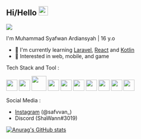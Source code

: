 ## Hi/Hello <img src="https://github.com/TheDudeThatCode/TheDudeThatCode/blob/master/Assets/Hi.gif?raw=true" width="25">

![](https://komarev.com/ghpvc/?username=Syafwan000)

I'm Muhammad Syafwan Ardiansyah | 16 y.o

- 📕 I'm currently learning <a href="https://laravel.com/">Laravel</a>, <a href="https://reactjs.org/">React</a> and <a href="https://kotlinlang.org/">Kotlin</a>
- 🤤 Interested in web, mobile, and game

Tech Stack and Tool :

<img src="https://github.com/get-icon/geticon/raw/master/icons/html-5.svg" width="30"> <img src="https://github.com/get-icon/geticon/raw/master/icons/css-3.svg" width="30"> <img src="https://github.com/get-icon/geticon/raw/master/icons/php.svg" width="40"> <img src="https://github.com/get-icon/geticon/raw/master/icons/javascript.svg" width="30"> <img src="https://github.com/get-icon/geticon/raw/master/icons/laravel.svg" width="30"> <img src="https://github.com/get-icon/geticon/raw/master/icons/bootstrap.svg" width="30"> <img src="https://github.com/get-icon/geticon/raw/master/icons/mysql.svg" width="30"> <img src="https://github.com/get-icon/geticon/raw/master/icons/visual-studio-code.svg" width="30"> <img src="https://github.com/get-icon/geticon/raw/master/icons/git-icon.svg" width="30"> <img src="https://github.com/get-icon/geticon/raw/master/icons/github.svg" width="30">

Social Media :

- <a href="https://www.instagram.com/safvvan_/">Instagram</a> (@safvvan_)
- Discord (ShaWann#3019)

[![Anurag's GitHub stats](https://github-readme-stats.vercel.app/api?username=Syafwan000)](https://github.com/anuraghazra/github-readme-stats)
